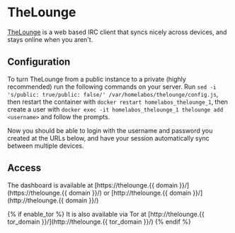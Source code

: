 # TheLounge

[TheLounge](https://thelounge.chat/) is a web based IRC client that syncs nicely across devices, and stays online
when you aren't.

## Configuration

To turn TheLounge from a public instance to a private (highly recommended) run the following commands
on your server. Run `sed -i 's/public: true/public: false/' /var/homelabos/thelounge/config.js`, then
restart the container with `docker restart homelabos_thelounge_1`, then create a user with
`docker exec -it homelabos_thelounge_1 thelounge add <username>` and follow the prompts.

Now you should be able to login with the username and password you created at the URLs below,
and have your session automatically sync between multiple devices.

## Access

The dashboard is available at [https://thelounge.{{ domain }}/](https://thelounge.{{ domain }}/) or [http://thelounge.{{ domain }}/](http://thelounge.{{ domain }}/)

{% if enable_tor %}
It is also available via Tor at [http://thelounge.{{ tor_domain }}/](http://thelounge.{{ tor_domain }}/)
{% endif %}
